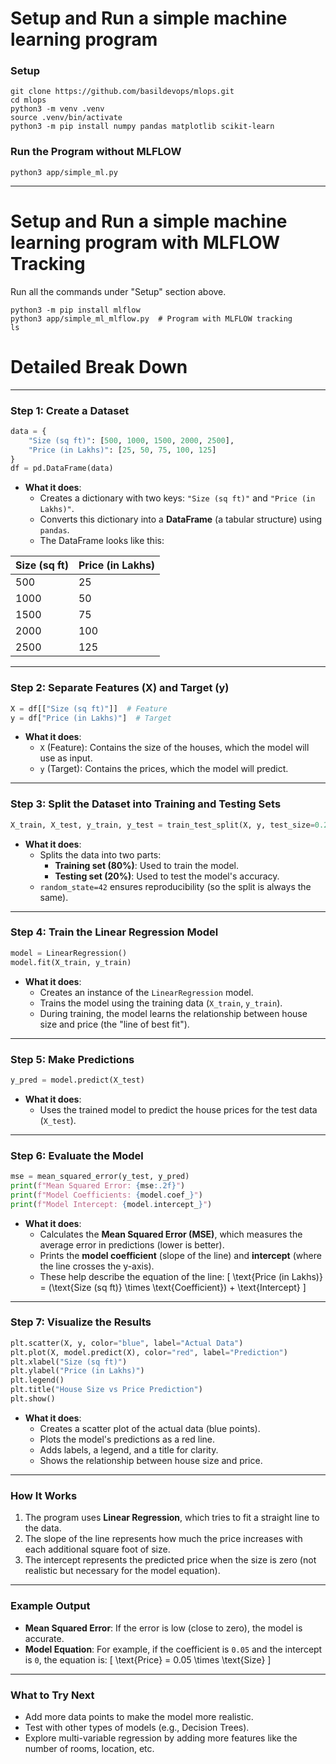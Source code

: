 # Setup and Run a simple machine learning program
### Setup
```
git clone https://github.com/basildevops/mlops.git
cd mlops
python3 -m venv .venv
source .venv/bin/activate
python3 -m pip install numpy pandas matplotlib scikit-learn
```

### Run the Program without MLFLOW
```
python3 app/simple_ml.py
```
---


# Setup and Run a simple machine learning program with MLFLOW Tracking

Run all the commands under "Setup" section above.

```
python3 -m pip install mlflow
python3 app/simple_ml_mlflow.py  # Program with MLFLOW tracking
ls
```


# Detailed Break Down
---

### **Step 1: Create a Dataset**
```python
data = {
    "Size (sq ft)": [500, 1000, 1500, 2000, 2500],
    "Price (in Lakhs)": [25, 50, 75, 100, 125]
}
df = pd.DataFrame(data)
```
- **What it does**: 
  - Creates a dictionary with two keys: `"Size (sq ft)"` and `"Price (in Lakhs)"`.
  - Converts this dictionary into a **DataFrame** (a tabular structure) using `pandas`. 
  - The DataFrame looks like this:

| Size (sq ft) | Price (in Lakhs) |
|--------------|------------------|
| 500          | 25               |
| 1000         | 50               |
| 1500         | 75               |
| 2000         | 100              |
| 2500         | 125              |

---

### **Step 2: Separate Features (X) and Target (y)**
```python
X = df[["Size (sq ft)"]]  # Feature
y = df["Price (in Lakhs)"]  # Target
```
- **What it does**:
  - `X` (Feature): Contains the size of the houses, which the model will use as input.
  - `y` (Target): Contains the prices, which the model will predict.

---

### **Step 3: Split the Dataset into Training and Testing Sets**
```python
X_train, X_test, y_train, y_test = train_test_split(X, y, test_size=0.2, random_state=42)
```
- **What it does**:
  - Splits the data into two parts:
    - **Training set (80%)**: Used to train the model.
    - **Testing set (20%)**: Used to test the model's accuracy.
  - `random_state=42` ensures reproducibility (so the split is always the same).

---

### **Step 4: Train the Linear Regression Model**
```python
model = LinearRegression()
model.fit(X_train, y_train)
```
- **What it does**:
  - Creates an instance of the `LinearRegression` model.
  - Trains the model using the training data (`X_train`, `y_train`).
  - During training, the model learns the relationship between house size and price (the "line of best fit").

---

### **Step 5: Make Predictions**
```python
y_pred = model.predict(X_test)
```
- **What it does**:
  - Uses the trained model to predict the house prices for the test data (`X_test`).

---

### **Step 6: Evaluate the Model**
```python
mse = mean_squared_error(y_test, y_pred)
print(f"Mean Squared Error: {mse:.2f}")
print(f"Model Coefficients: {model.coef_}")
print(f"Model Intercept: {model.intercept_}")
```
- **What it does**:
  - Calculates the **Mean Squared Error (MSE)**, which measures the average error in predictions (lower is better).
  - Prints the **model coefficient** (slope of the line) and **intercept** (where the line crosses the y-axis).
  - These help describe the equation of the line: 
    \[
    \text{Price (in Lakhs)} = (\text{Size (sq ft)} \times \text{Coefficient}) + \text{Intercept}
    \]

---

### **Step 7: Visualize the Results**
```python
plt.scatter(X, y, color="blue", label="Actual Data")
plt.plot(X, model.predict(X), color="red", label="Prediction")
plt.xlabel("Size (sq ft)")
plt.ylabel("Price (in Lakhs)")
plt.legend()
plt.title("House Size vs Price Prediction")
plt.show()
```
- **What it does**:
  - Creates a scatter plot of the actual data (blue points).
  - Plots the model's predictions as a red line.
  - Adds labels, a legend, and a title for clarity.
  - Shows the relationship between house size and price.

---

### **How It Works**
1. The program uses **Linear Regression**, which tries to fit a straight line to the data.
2. The slope of the line represents how much the price increases with each additional square foot of size.
3. The intercept represents the predicted price when the size is zero (not realistic but necessary for the model equation).

---

### Example Output
- **Mean Squared Error**: If the error is low (close to zero), the model is accurate.
- **Model Equation**: For example, if the coefficient is `0.05` and the intercept is `0`, the equation is:
  \[
  \text{Price} = 0.05 \times \text{Size}
  \]

---

### What to Try Next
- Add more data points to make the model more realistic.
- Test with other types of models (e.g., Decision Trees).
- Explore multi-variable regression by adding more features like the number of rooms, location, etc.
